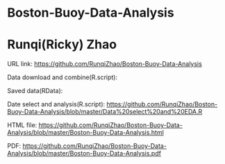 # Boston-Buoy-Data-Analysis 
# Runqi(Ricky) Zhao
URL link: https://github.com/RunqiZhao/Boston-Buoy-Data-Analysis

Data download and combine(R.script): 

Saved data(RData):  

Date select and analysis(R.script): https://github.com/RunqiZhao/Boston-Buoy-Data-Analysis/blob/master/Data%20select%20and%20EDA.R

HTML file: https://github.com/RunqiZhao/Boston-Buoy-Data-Analysis/blob/master/Boston-Buoy-Data-Analysis.html

PDF: https://github.com/RunqiZhao/Boston-Buoy-Data-Analysis/blob/master/Boston-Buoy-Data-Analysis.pdf
